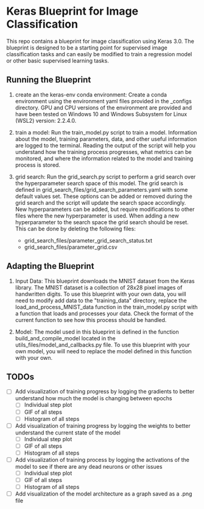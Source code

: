 # Keras Blueprint for Image Classification

This repo contains a blueprint for image classification using Keras 3.0. The blueprint is designed to be a starting point for supervised image classification 
tasks and can easily be modified to train a regression model or other basic supervised learning tasks.

## Running the Blueprint

1. create an the keras-env conda environment: Create a conda environment using the environment yaml files provided in the _configs directory.  GPU 
and CPU versions of the environment are provided and have been tested on Windows 10 and Windows Subsystem for Linux (WSL2) version: 2.2.4.0.

2. train a model: Run the train_model.py script to train a model.  Information about the model, training parameters, data, and other useful information
are logged to the terminal.  Reading the output of the script will help you understand how the training process progresses, what metrics can be monitored,
and where the information related to the model and training process is stored.

3. grid search: Run the grid_search.py script to perform a grid search over the hyperparameter search space of this model.  The grid search is defined
in grid_search_files/grid_search_parameters.yaml with some default values set.  These options can be added or removed during the grid search and the
script will update the search space accordingly.  New hyperparameters can be added, but require modifications to other files where the new hyperparameter
is used.  When adding a new hyperparameter to the search space the grid search should be reset.  This can be done by deleting the following files:
    - grid_search_files/parameter_grid_search_status.txt
    - grid_search_files/parameter_grid.csv

## Adapting the Blueprint

1. Input Data: This blueprint downloads the MNIST dataset from the Keras library. The MNIST dataset is a collection of 28x28 pixel images of handwritten 
digits.  To use this blueprint with your own data, you will need to modify add data to the "training_data" directory, replace the load_and_process_MNIST_data
function in the train_model.py script with a function that loads and processes your data.  Check the format of the current function to see how this process
should be handled.

2. Model: The model used in this blueprint is defined in the function build_and_compile_model located in the utils_files/model_and_callbacks.py file.
To use this blueprint with your own model, you will need to replace the model defined in this function with your own.

  
## TODOs

- [ ] Add visualization of training progress by logging the gradients to better understand how much the model is changing between epochs
    - [ ] Individual step plot
    - [ ] GIF of all steps
    - [ ] Histogram of all steps
- [ ] Add visualization of training progress by logging the weights to better understand the current state of the model
    - [ ] Individual step plot
    - [ ] GIF of all steps
    - [ ] Histogram of all steps
- [ ] Add visualization of training process by logging the activations of the model to see if there are any dead neurons or other issues
    - [ ] Individual step plot
    - [ ] GIF of all steps
    - [ ] Histogram of all steps
- [ ] Add visualization of the model architecture as a graph saved as a .png file
